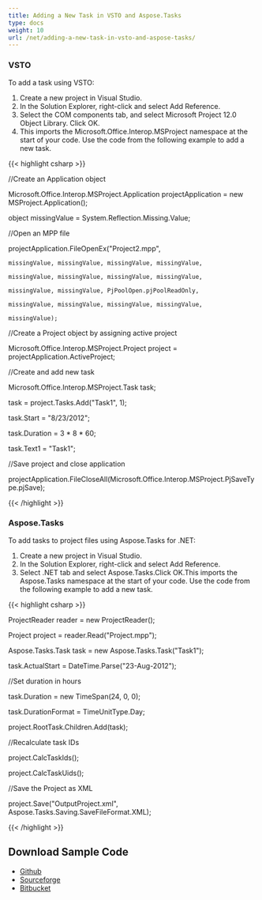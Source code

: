 ```yaml
---
title: Adding a New Task in VSTO and Aspose.Tasks
type: docs
weight: 10
url: /net/adding-a-new-task-in-vsto-and-aspose-tasks/
---
```


### **VSTO**
To add a task using VSTO:

1. Create a new project in Visual Studio.
1. In the Solution Explorer, right-click and select Add Reference.
1. Select the COM components tab, and select Microsoft Project 12.0 Object Library.
   Click OK.
1. This imports the Microsoft.Office.Interop.MSProject namespace at the start of your code. Use the code from the following example to add a new task. 

{{< highlight csharp >}}

 //Create an Application object

Microsoft.Office.Interop.MSProject.Application projectApplication = new MSProject.Application();

object missingValue = System.Reflection.Missing.Value;

//Open an MPP file

projectApplication.FileOpenEx("Project2.mpp",

	missingValue, missingValue, missingValue, missingValue,

	missingValue, missingValue, missingValue, missingValue,

	missingValue, missingValue, PjPoolOpen.pjPoolReadOnly,

	missingValue, missingValue, missingValue, missingValue,

	missingValue);

//Create a Project object by assigning active project

Microsoft.Office.Interop.MSProject.Project project = projectApplication.ActiveProject;

//Create and add new task

Microsoft.Office.Interop.MSProject.Task task;

task = project.Tasks.Add("Task1", 1);

task.Start = "8/23/2012";

task.Duration = 3 * 8 * 60;

task.Text1 = "Task1";

//Save project and close application

projectApplication.FileCloseAll(Microsoft.Office.Interop.MSProject.PjSaveType.pjSave);

{{< /highlight >}}
### **Aspose.Tasks**
To add tasks to project files using Aspose.Tasks for .NET:

1. Create a new project in Visual Studio.
1. In the Solution Explorer, right-click and select Add Reference.
1. Select .NET tab and select Aspose.Tasks.Click OK.This imports the Aspose.Tasks namespace at the start of your code. Use the code from the following example to add a new task. 

{{< highlight csharp >}}

 ProjectReader reader = new ProjectReader();

Project project = reader.Read("Project.mpp");

Aspose.Tasks.Task task = new Aspose.Tasks.Task("Task1");

task.ActualStart = DateTime.Parse("23-Aug-2012");

//Set duration in hours

task.Duration = new TimeSpan(24, 0, 0);

task.DurationFormat = TimeUnitType.Day;

project.RootTask.Children.Add(task);

//Recalculate task IDs

project.CalcTaskIds();

project.CalcTaskUids();

//Save the Project as XML

project.Save("OutputProject.xml", Aspose.Tasks.Saving.SaveFileFormat.XML);

{{< /highlight >}}
## **Download Sample Code**
- [Github](https://github.com/aspose-tasks/Aspose.Tasks-for-.NET/releases/download/AsposeTaskNETVsVSTOProjectv1.1/Adding.a.New.Task.Aspose.Tasks.zip)
- [Sourceforge](https://sourceforge.net/projects/asposevsto/files/Aspose.Tasks%20Vs%20VSTO%20Project/Adding%20a%20New%20Task%20\(Aspose.Tasks\).zip/download)
- [Bitbucket](https://bitbucket.org/asposemarketplace/aspose-for-vsto/downloads/Adding%20a%20New%20Task%20\(Aspose.Tasks\).zip)
